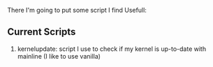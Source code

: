 There I'm going to put some script I find Usefull:
 ## Current Scripts
1. kernelupdate: script I use to check if my kernel is up-to-date with mainline (I like to use vanilla)
